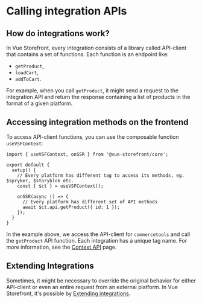 # Calling integration APIs

## How do integrations work?

In Vue Storefront, every integration consists of a library called API-client that contains a set of functions. Each function is an endpoint like:

* `getProduct`,
* `loadCart`,
* `addToCart`.

For example, when you call `getProduct`, it might send a request to the integration API and return the response containing a list of products in the format of a given platform.

## Accessing integration methods on the frontend

To access API-client functions, you can use the composable function `useVSFContext`:

```typescript{1,5-6,9-10}
import { useVSFContext, onSSR } from '@vue-storefront/core';

export default {
  setup() {
    // Every platform has different tag to access its methods, eg. $spryker, $storyblok etc.
    const { $ct } = useVSFContext();

    onSSR(async () => {
      // Every platform has different set of API methods
      await $ct.api.getProduct({ id: 1 });
    });
  }
}
```

In the example above, we access the API-client for `commercetools` and call the `getProduct` API function. Each integration has a unique tag name. For more information, see the [Context API](/advanced/context.html) page.

## Extending Integrations

Sometimes, it might be necessary to override the original behavior for either API-client or even an entire request from an external platform. In Vue Storefront, it's possible by [Extending integrations](/integrate/extending-integrations.html).
